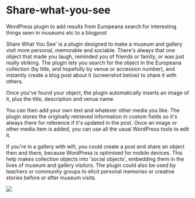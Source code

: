 Share-what-you-see
==================

WordPress plugin to add results from Europeana search for interesting things seen in museums etc to a blogpost

Share What You See' is a plugin designed to make a museum and gallery visit more personal, memorable and sociable.  There's always that one object that made you laugh, reminded you of friends or family, or was just really striking.  The plugin lets you search for the object in the Europeana collection (by title, and hopefully by venue or accession number), and instantly create a blog post about it (screenshot below) to share it with others.

Once you've found your object, the plugin automatically inserts an image of it, plus the title, description and venue name.

You can then add your own text and whatever other media you like.  The  plugin stores the originally retrieved information in custom fields so it's always there for reference if it's updated in the post.  Once an image or other media item is added, you can use all the usual WordPress tools to edit it.

If you're in a gallery with wifi, you could create a post and share an object then and there, because WordPress is optimised for mobile devices.  This help makes collection objects into 'social objects', embedding them in the lives of museum and gallery visitors.  The plugin could also be used by teachers or community groups to elicit personal memories or creative stories before or after museum visits.

<img src="http://1.bp.blogspot.com/-DFZ2OcUj8ps/TfOpCEJLDNI/AAAAAAAAAEE/NO8muIyzltM/s320/SWYS4_pre-populatedblogpost.png">
